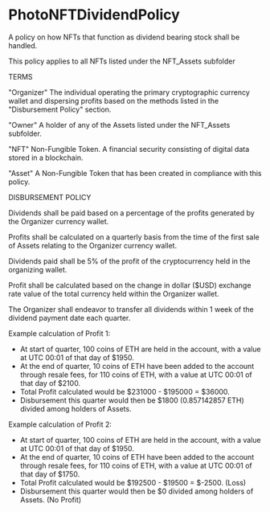# PhotoNFTDividendPolicy

A policy on how NFTs that function as dividend bearing stock shall be handled.

This policy applies to all NFTs listed under the NFT_Assets subfolder

TERMS

"Organizer" The individual operating the primary cryptographic currency wallet and dispersing profits based on the methods listed in the "Disbursement Policy" section.

"Owner" A holder of any of the Assets listed under the NFT_Assets subfolder.

"NFT" Non-Fungible Token.  A financial security consisting of digital data stored in a blockchain.

"Asset" A Non-Fungible Token that has been created in compliance with this policy.

DISBURSEMENT POLICY

Dividends shall be paid based on a percentage of the profits generated by the Organizer currency wallet.

Profits shall be calculated on a quarterly basis from the time of the first sale of Assets relating to the Organizer currency wallet.

Dividends paid shall be 5% of the profit of the cryptocurrency held in the organizing wallet.

Profit shall be calculated based on the change in dollar ($USD) exchange rate value of the total currency held within the Organizer wallet.

The Organizer shall endeavor to transfer all dividends within 1 week of the dividend payment date each quarter.

Example calculation of Profit 1:
  - At start of quarter, 100 coins of ETH are held in the account, with a value at UTC 00:01 of that day of $1950.
  - At the end of quarter, 10 coins of ETH have been added to the account through resale fees, for 110 coins of ETH, with a value at UTC 00:01 of that day of $2100.
  - Total Profit calculated would be $231000 - $195000 = $36000.
  - Disbursement this quarter would then be $1800 (0.857142857 ETH) divided among holders of Assets.  

Example calculation of Profit 2:
  - At start of quarter, 100 coins of ETH are held in the account, with a value at UTC 00:01 of that day of $1950.
  - At the end of quarter, 10 coins of ETH have been added to the account through resale fees, for 110 coins of ETH, with a value at UTC 00:01 of that day of $1750.
  - Total Profit calculated would be $192500 - $19500 = $-2500. (Loss)
  - Disbursement this quarter would then be $0 divided among holders of Assets. (No Profit)
